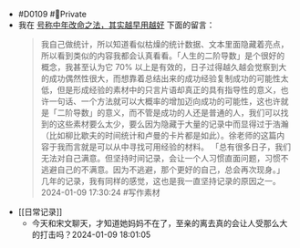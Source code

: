 - #D0109 #🔏Private
- 我在 [号称中年改命之法，其实越早用越好](https://mp.weixin.qq.com/s/l6RP9p6uK8BEv9L0r9d3Cg) 下面的留言：
  > 我自己做统计，所以知道看似枯燥的统计数据、文本里面隐藏着亮点，所以看到类似的内容我都会认真看看。「人生的二阶导数」是个很好的概念，我甚至认为它 70% 以上是有效的，日子过得越久越会觉察到大的成功偶然性很大，而想靠着总结出来的成功经验复制成功的可能性太低，但是形成经验的素材中的只言片语却真正的具有指导性的意义，也许一句话、一个方法就可以大概率的增加迈向成功的可能性，这也许就是「二阶导数」的意义，而不管是成功的人还是普通的人，我们可以找到的这些素材要么太少，要么因为隐藏于大量的记录中而显得过于浩瀚（比如柳比歇夫的时间统计和卢曼的卡片都是如此）。徐老师的这篇内容于我而言就是可以从中寻找可用经验的材料。
  「总有很多日子，我们无法对自己满意。但坚持时间记录，会让一个人习惯直面问题，习惯不逃避自己的不满意。因为不逃避，那个更好的自己，总会再次现身。」几年的记录，我有同样的感觉，这也是我一直坚持记录的原因之一。2024-01-09 17:30:24 #写作素材
- [[日常记录]]
	- 今天和宋文聊天，才知道她妈妈不在了，至亲的离去真的会让人受那么大的打击吗？2024-01-09 18:01:05